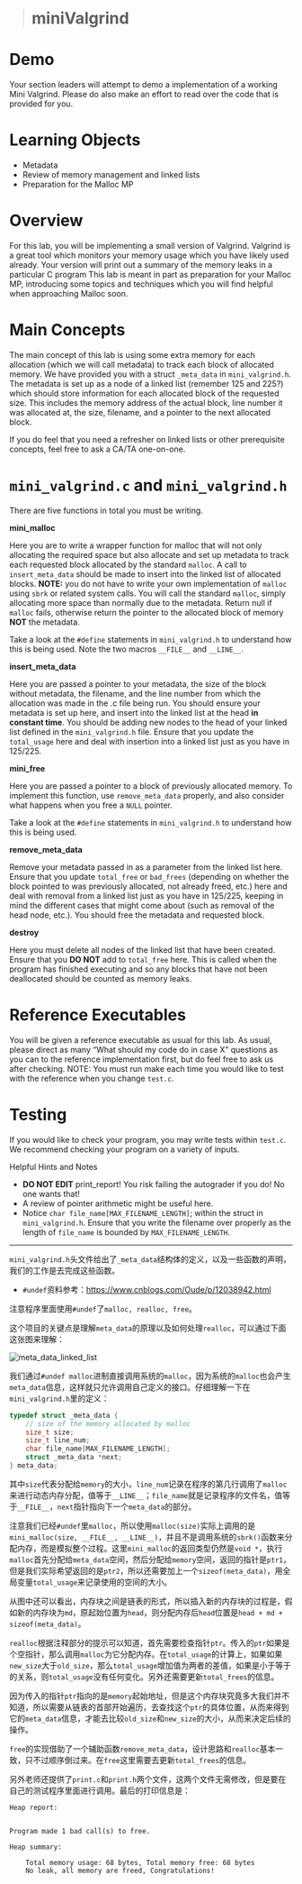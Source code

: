 > # miniValgrind

# Demo

Your section leaders will attempt to demo a implementation of a working Mini Valgrind. Please do also make an effort to read over the code that is provided for you.

# Learning Objects

* Metadata
* Review of memory management and linked lists
* Preparation for the Malloc MP

# Overview

For this lab, you will be implementing a small version of Valgrind. Valgrind is a great tool which monitors your memory usage which you have likely used already. Your version will print out a summary of the memory leaks in a particular C program This lab is meant in part as preparation for your Malloc MP, introducing some topics and techniques which you will find helpful when approaching Malloc soon.

# Main Concepts

The main concept of this lab is using some extra memory for each allocation (which we will call metadata) to track each block of allocated memory. We have provided you with a struct `_meta_data` in `mini_valgrind.h`. The metadata is set up as a node of a linked list (remember 125 and 225?) which should store information for each allocated block of the requested size. This includes the memory address of the actual block, line number it was allocated at, the size, filename, and a pointer to the next allocated block.

If you do feel that you need a refresher on linked lists or other prerequisite concepts, feel free to ask a CA/TA one-on-one.

# `mini_valgrind.c` and `mini_valgrind.h`

There are five functions in total you must be writing.

**mini_malloc**

Here you are to write a wrapper function for malloc that will not only allocating the required space but also allocate and set up metadata to track each requested block allocated by the standard `malloc`. A call to `insert_meta_data` should be made to insert into the linked list of allocated blocks. **NOTE:** you do not have to write your own implementation of `malloc` using `sbrk` or related system calls. You will call the standard `malloc`, simply allocating more space than normally due to the metadata. Return null if `malloc` fails, otherwise return the pointer to the allocated block of memory **NOT** the metadata.

Take a look at the `#define` statements in `mini_valgrind.h` to understand how this is being used. Note the two macros `__FILE__` and `__LINE__`.

**insert_meta_data**

Here you are passed a pointer to your metadata, the size of the block without metadata, the filename, and the line number from which the allocation was made in the .c file being run. You should ensure your metadata is set up here, and insert into the linked list at the head **in constant time**. You should be adding new nodes to the head of your linked list defined in the `mini_valgrind.h` file. Ensure that you update the `total_usage` here and deal with insertion into a linked list just as you have in 125/225.

**mini_free**

Here you are passed a pointer to a block of previously allocated memory. To implement this function, use `remove_meta_data` properly, and also consider what happens when you free a `NULL` pointer.

Take a look at the `#define` statements in `mini_valgrind.h` to understand how this is being used.

**remove_meta_data**

Remove your metadata passed in as a parameter from the linked list here. Ensure that you update `total_free` or `bad_frees` (depending on whether the block pointed to was previously allocated, not already freed, etc.) here and deal with removal from a linked list just as you have in 125/225, keeping in mind the different cases that might come about (such as removal of the head node, etc.). You should free the metadata and requested block.

**destroy**

Here you must delete all nodes of the linked list that have been created. Ensure that you **DO NOT** add to `total_free` here. This is called when the program has finished executing and so any blocks that have not been deallocated should be counted as memory leaks.

# Reference Executables

You will be given a reference executable as usual for this lab. As usual, please direct as many “What should my code do in case X” questions as you can to the reference implementation first, but do feel free to ask us after checking. NOTE: You must run make each time you would like to test with the reference when you change `test.c`.

# Testing

If you would like to check your program, you may write tests within `test.c`. We recommend checking your program on a variety of inputs.

Helpful Hints and Notes

- **DO NOT EDIT** print_report! You risk failing the autograder if you do! No one wants that!
- A review of pointer arithmetic might be useful here.
- Notice `char file_name[MAX_FILENAME_LENGTH]`; within the struct in `mini_valgrind.h`. Ensure that you write the filename over properly as the length of `file_name` is bounded by `MAX_FILENAME_LENGTH`.

------

`mini_valgrind.h`头文件给出了``_meta_data``结构体的定义，以及一些函数的声明，我们的工作是去完成这些函数。

* `#undef`资料参考：https://www.cnblogs.com/Oude/p/12038942.html

注意程序里面使用`#undef`了`malloc, realloc, free`。

这个项目的关键点是理解`meta_data`的原理以及如何处理`realloc`，可以通过下面这张图来理解：

![meta_data_linked_list](http://cs241.cs.illinois.edu/images/assignment-docs/lab/mini_valgrind/mini_valgrind.jpg)

我们通过`#undef malloc`进制直接调用系统的`malloc`，因为系统的`malloc`也会产生`meta_data`信息，这样就只允许调用自己定义的接口。仔细理解一下在`mini_valgrind.h`里的定义：

```c
typedef struct _meta_data {
    // size of the memory allocated by malloc
    size_t size;
    size_t line_num;
    char file_name[MAX_FILENAME_LENGTH];
    struct _meta_data *next;
} meta_data;
```

其中`size`代表分配给`memory`的大小，`line_num`记录在程序的第几行调用了`malloc`来进行动态内存分配，值等于`__LINE__`；`file_name`就是记录程序的文件名，值等于`__FILE__`，`next`指针指向下一个`meta_data`的部分。

注意我们已经`#undef`里`malloc`，所以使用`malloc(size)`实际上调用的是`mini_malloc(size, __FILE__, __LINE__)`，并且不是调用系统的`sbrk()`函数来分配内存，而是模拟整个过程。这里`mini_malloc`的返回类型仍然是`void *`，执行`malloc`首先分配给`meta_data`空间，然后分配给`memory`空间，返回的指针是`ptr1`，但是我们实际希望返回的是`ptr2`，所以还需要加上一个`sizeof(meta_data)`，用全局变量`total_usage`来记录使用的空间的大小。

从图中还可以看出，内存块之间是链表的形式，所以插入新的内存块的过程是，假如新的内存块为`md`，原起始位置为`head`，则分配内存后`head`位置是`head + md + sizeof(meta_data)`。

`realloc`根据注释部分的提示可以知道，首先需要检查指针`ptr`。传入的`ptr`如果是个空指针，那么调用`malloc`为它分配内存。在`total_usage`的计算上，如果如果`new_size`大于`old_size`，那么`total_usage`增加值为两者的差值，如果是小于等于的关系，则`total_usage`没有任何变化。另外还需要更新`total_frees`的信息。

因为传入的指针`ptr`指向的是`memory`起始地址，但是这个内存块究竟多大我们并不知道，所以需要从链表的首部开始遍历，去查找这个`ptr`的具体位置，从而来得到它的`meta_data`信息，才能去比较`old_size`和`new_size`的大小，从而来决定后续的操作。

`free`的实现借助了一个辅助函数`remove_meta_data`，设计思路和`realloc`基本一致，只不过顺序倒过来。在`free`这里需要去更新`total_frees`的信息。

另外老师还提供了`print.c`和`print.h`两个文件，这两个文件无需修改，但是要在自己的测试程序里面进行调用。最后的打印信息是：

```
Heap report:


Program made 1 bad call(s) to free.

Heap summary:

	Total memory usage: 68 bytes, Total memory free: 68 bytes
	No leak, all memory are freed, Congratulations!

```

